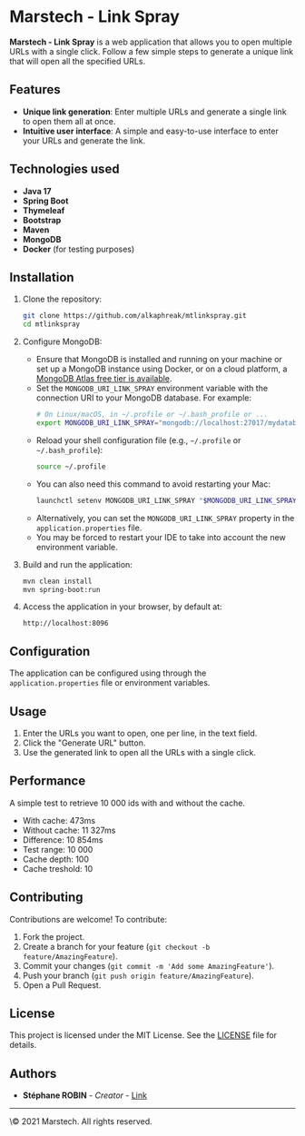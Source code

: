 # Marstech - Link Spray

**Marstech - Link Spray** is a web application that allows you to open multiple URLs with a single click. Follow a few
simple steps to generate a unique link that will open all the specified URLs.

## Features

- **Unique link generation**: Enter multiple URLs and generate a single link to open them all at once.
- **Intuitive user interface**: A simple and easy-to-use interface to enter your URLs and generate the link.

## Technologies used

- **Java 17**
- **Spring Boot**
- **Thymeleaf**
- **Bootstrap**
- **Maven**
- **MongoDB**
- **Docker** (for testing purposes)

## Installation

1. Clone the repository:
    ```bash
    git clone https://github.com/alkaphreak/mtlinkspray.git
    cd mtlinkspray
    ```

2. Configure MongoDB:
    - Ensure that MongoDB is installed and running on your machine or set up a MongoDB instance using Docker, or on a
      cloud platform, a [MongoDB Atlas free tier is available](https://www.mongodb.com/pricing).
    - Set the `MONGODB_URI_LINK_SPRAY` environment variable with the connection URI to your MongoDB database. For example:
        ```sh
        # On Linux/macOS, in ~/.profile or ~/.bash_profile or ...
        export MONGODB_URI_LINK_SPRAY="mongodb://localhost:27017/mydatabase"
        ```
    - Reload your shell configuration file (e.g., `~/.profile` or `~/.bash_profile`):
        ```sh
        source ~/.profile
        ```    
    - You can also need this command to avoid restarting your Mac:
        ```sh
        launchctl setenv MONGODB_URI_LINK_SPRAY "$MONGODB_URI_LINK_SPRAY"
        ```
    - Alternatively, you can set the `MONGODB_URI_LINK_SPRAY` property in the `application.properties` file.
    - You may be forced to restart your IDE to take into account the new environment variable.

3. Build and run the application:
    ```bash
    mvn clean install
    mvn spring-boot:run
    ```

4. Access the application in your browser, by default at:
    ```
    http://localhost:8096
    ```

## Configuration

The application can be configured using through the `application.properties` file or environment variables.

## Usage

1. Enter the URLs you want to open, one per line, in the text field.
2. Click the "Generate URL" button.
3. Use the generated link to open all the URLs with a single click.

## Performance

A simple test to retrieve 10 000 ids with and without the cache.

- With cache: 473ms
- Without cache: 11 327ms
- Difference: 10 854ms
- Test range: 10 000
- Cache depth: 100
- Cache treshold: 10

## Contributing

Contributions are welcome! To contribute:

1. Fork the project.
2. Create a branch for your feature (`git checkout -b feature/AmazingFeature`).
3. Commit your changes (`git commit -m 'Add some AmazingFeature'`).
4. Push your branch (`git push origin feature/AmazingFeature`).
5. Open a Pull Request.

## License

This project is licensed under the MIT License. See the [LICENSE](LICENSE) file for details.

## Authors

- **Stéphane ROBIN** - *Creator* - [Link](https://linktr.ee/StephaneRobinJob)

---

\© 2021 Marstech. All rights reserved.